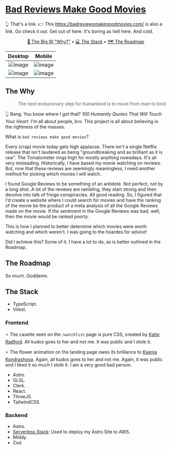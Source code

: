 # [Bad Reviews Make Good Movies](https://badreviewsmakegoodmovies.com/)

👆 That's a link. 👉 This https://badreviewsmakegoodmovies.com/ is also a link. Go check it out. Get out of here. It's boring as hell here. And cold. 

<p align="center">
  <a href="#the-why">🤔 The Big W "Why?"</a> •
  <a href="#the-stack">💻 The Stack</a> •
  <a href="#the-roadmap">🗺 The Roadmap</a>
</p>


Desktop             |  Mobile
:-------------------------:|:-------------------------:
![image](https://github.com/kwicherbelliaken/bad-reviews-make-good-movies/assets/35620369/bd8c342b-b30f-4219-bef4-2de84feb4aa2)  |  ![image](https://github.com/kwicherbelliaken/bad-reviews-make-good-movies/assets/35620369/f8628c4f-7a5d-4d26-b7c8-2687dc4ebd93) 
| ![image](https://github.com/kwicherbelliaken/bad-reviews-make-good-movies/assets/35620369/c3a6dddd-d16e-4552-a2a3-12d04a7e7945) | ![image](https://github.com/kwicherbelliaken/bad-reviews-make-good-movies/assets/35620369/c2a0076e-526d-4582-b825-0dbd2765ff61)

## The Why
>The next evolutionary step for humankind is to move from man to kind

👆 Bang. You know where I got that? _100 Humanity Quotes That Will Touch Your Heart_. I'm all about people, bro. This project is all about believing in the rightness of the masses. 

What is `bad reviews make good movies`?

Every (crap) movie today gets high applause. There isn't a single Netflix release that isn't laudered as being "groundbreaking and as brilliant as it is raw". The Tomatometer rings high for mostly anything nowadays. It's all very misleading. Historically, I have based my movie watching on reviews. But, now that these reviews are seemingly meaningless, I need another method for picking which movies I will watch. 

I found Google Reviews to be something of an antidote. Not perfect, not by a long shot. A lot of the reviews are rambling, they start strong and then devolve into talk of fringe conspiracies. All good reading. So, I figured that I'd create a website where I could search for movies and have the ranking of the movie be the product of a meta analysis of all the Google Reviews made on the movie. If the sentiment in the Google Reviews was bad, well, then the movie would be ranked poorly. 

This is how I planned to better determine which movies were worth watching and which weren't. I was going to the hoardes for advice! 

Did I achieve this? Some of it. I have a lot to do, as is better outlined in the Roadmap.

## The Roadmap

So much. Goddamn.


## The Stack

- TypeScript.
- Vitest.

### Frontend


⭐️ The casette seen on the `/watchlist` page is pure CSS, created by [Katie Radford](https://codepen.io/kboedges/pen/xJGmjM). All kudos goes to her and not me. It was public and I stole it.

⭐️ The flower animation on the landing page owes its brilliance to [Ksenia Kondrashova](https://codepen.io/ksenia-k/pen/WNYJOrO). Again, all kudos goes to her and not me. Again, it was public and I liked it so much I stole it. I am a very good bad person.


- Astro.
- GLSL.
- Clerk.
- React.
- ThreeJS.
- TailwindCSS.

### Backend
- Astro.
- [Serverless Stack](https://sst.dev/): Used to deploy my Astro Site to AWS.
- Middy.
- Zod.
